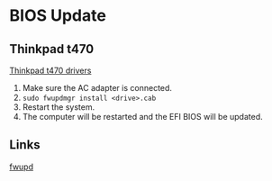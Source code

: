 # BIOS Update

## Thinkpad t470
[Thinkpad t470 drivers](https://pcsupport.lenovo.com/us/en/products/laptops-and-netbooks/thinkpad-t-series-laptops/thinkpad-t470/downloads/driver-list)
1. Make sure the AC adapter is connected.
1. `sudo fwupdmgr install <drive>.cab`
1. Restart the system.
1. The computer will be restarted and the EFI BIOS will be updated.


## Links
[fwupd](https://fwupd.org/)